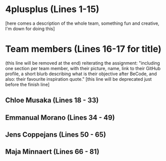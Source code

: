 # 4plusplus (Lines 1-15)

[here comes a description of the whole team, something fun and creative, I'm down for doing this] 












# Team members (Lines 16-17 for title)
(this line will be removed at the end) reiterating the assignment: "including one section per team member, with their picture, name, link to their GitHub profile, a short blurb describing what is their objective after BeCode, and also: their favourite inspiration quote." [this line will be deprecated just before the finish line]
## Chloe Musaka (Lines 18 - 33)















## Emmanual Morano (Lines 34 - 49)















## Jens Coppejans (Lines 50 - 65)















## Maja Minnaert (Lines 66 - 81)

